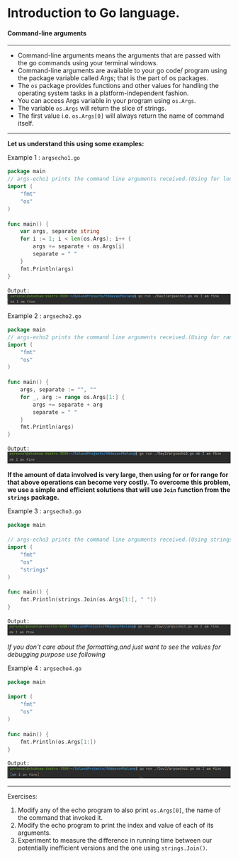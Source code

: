 # Introduction to Go language.

#### Command-line arguments

---
* Command-line arguments means the arguments that are passed with the go commands using your terminal windows.
* Command-line arguments are available to your go code/ program using the package variable called Args; that is the part of os packages.
* The `os` package provides functions and other values for handling the operating system tasks in a platform-independent fashion.
* You can access Args variable in your program using `os.Args`.
* The variable `os.Args` will return the slice of strings.
* The first value i.e. `os.Args[0]` will always return the name of command itself.

---
**Let us understand this using some examples:**

Example 1 : `argsecho1.go`
```go
package main
// args-echo1 prints the command line arguments received.(Using for loop)
import (
	"fmt"
	"os"
)

func main() {
	var args, separate string
	for i := 1; i < len(os.Args); i++ {
		args += separate + os.Args[i]
		separate = " "
	}
	fmt.Println(args)
}

```
`Output:`
![img.png](img.png)

Example 2 : `argsecho2.go`
```go
package main
// args-echo2 prints the command line arguments received.(Using for range loop)
import (
	"fmt"
	"os"
)

func main() {
	args, separate := "", ""
    for _, arg := range os.Args[1:] {
		args += separate + arg
		separate = " "
    }
	fmt.Println(args)
}

```

`Output:`
![img_1.png](img_1.png)


**If the amount of data involved is very large, then using for or for range for that above operations can become very costly. To overcome this problem, we use a simple and efficient solutions that will use  `Join` function from the `strings` package.**

Example 3 : `argsecho3.go`
```go
package main

// args-echo3 prints the command line arguments received.(Using strings.Join )
import (
	"fmt"
	"os"
	"strings"
)

func main() {
	fmt.Println(strings.Join(os.Args[1:], " "))
}
```

`Output:`
![img_2.png](img_2.png)


*If you don't care about the formatting,and just want to see the values for debugging purpose use following*

Example 4 : `argsecho4.go`
```go
package main

import (
	"fmt"
	"os"
)

func main() {
	fmt.Println(os.Args[1:])
}
```
`Output:`
![img_3.png](img_3.png)

---
Exercises:
1. Modify any of the echo program to also print `os.Args[0]`, the name of the command that invoked it.
2. Modify the echo program to print the index and value of each of its arguments.
3. Experiment to measure the difference in running time between our potentially inefficient versions and the one using `strings.Join()`.